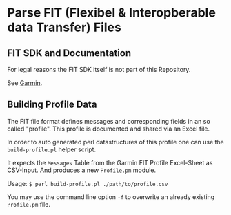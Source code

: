 # Parse FIT (Flexibel & Interopberable data Transfer) Files

## FIT SDK and Documentation
For legal reasons the FIT SDK itself is not part of this Repository.

See [Garmin](https://developer.garmin.com/fit/).

## Building Profile Data
The FIT file format defines messages and corresponding fields in an so called "profile". This profile is documented and shared via an Excel file.

In order to auto generated perl datastructures of this profile one can use the `build-profile.pl` helper script.

It expects the `Messages` Table from the Garmin FIT Profile Excel-Sheet as CSV-Input. And produces a new `Profile.pm` module.

Usage:
`$ perl build-profile.pl ./path/to/profile.csv`

You may use the command line option `-f` to overwrite an already existing `Profile.pm` file.

